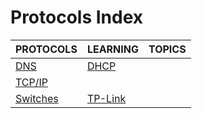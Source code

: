 # Protocols Index

|PROTOCOLS|LEARNING|TOPICS|
|---|---|---|
|[DNS](networking/protocols/protocols-dns)|[DHCP](networking/protocols/protocols-dns#dhcp)||
|[TCP/IP](networking/protocols/protocols-tcpip)|||
|[Switches](networking/protocols/protocols-switches)|[TP-Link](networking/protocols/protocols-switches#tp-link)||

